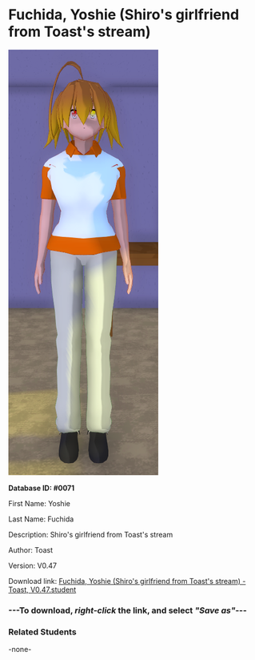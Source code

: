 # Fuchida, Yoshie (Shiro's girlfriend from Toast's stream)

<img src="Files/Images/Fuchida, Yoshie (Shiro's girlfriend from Toast's stream).png" title="Fuchida, Yoshie (Shiro's girlfriend from Toast's stream) - Toast, V0.47">

**Database ID: #0071**

First Name: Yoshie

Last Name: Fuchida

Description: Shiro's girlfriend from Toast's stream

Author: Toast

Version: V0.47

Download link: <a href="https://raw.githubusercontent.com/Arbiter1223/Daigaku-Gurashi-Custom-Students/master/Files/Studen%20Files/Fuchida%2C%20Yoshie%20(Shiro's%20girlfriend%20from%20Toast's%20stream)%20-%20Toast%2C%20V0.47.student">Fuchida, Yoshie (Shiro's girlfriend from Toast's stream) - Toast, V0.47.student</a>

### ---**To download, _right-click_ the link, and select _"Save as"_**---

### Related Students

-none-
